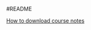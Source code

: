 #README

[How to download course notes](http://umiami-js.github.io/tutorials/downloading-course-notes.html)
